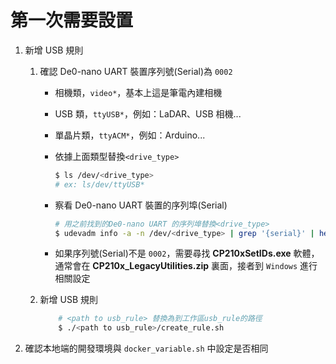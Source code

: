 # 第一次需要設置

1. 新增 USB 規則
   1. 確認 De0-nano UART 裝置序列號(Serial)為 `0002`

        - 相機類，`video*`，基本上這是筆電內建相機
        - USB 類，`ttyUSB*`，例如：LaDAR、USB 相機...
        - 單晶片類，`ttyACM*`，例如：Arduino...
        - 依據上面類型替換`<drive_type>`

            ```bash
            $ ls /dev/<drive_type>
            # ex: ls/dev/ttyUSB*
            ```

        - 察看 De0-nano UART 裝置的序列埠(Serial)

            ```bash
            # 用之前找到的De0-nano UART 的序列埠替換<drive_type>
            $ udevadm info -a -n /dev/<drive_type> | grep '{serial}' | head -n1
            ```

        - 如果序列號(Serial)不是 `0002`，需要尋找 **CP210xSetIDs.exe** 軟體，通常會在 **CP210x_LegacyUtilities.zip** 裏面，接者到 `Windows` 進行相關設定

   2. 新增 USB 規則

        ```bash
            # <path to usb_rule> 替換為到工作區usb_rule的路徑
            $ ./<path to usb_rule>/create_rule.sh
        ```

2. 確認本地端的開發環境與 `docker_variable.sh` 中設定是否相同

<!--
1. 下載 Git 子模組(submodule)

    - powerlevel10k(zsh 主題)

    ```bash
        # 初始化子模組
        $ git submodule init
        # 更新子模組
        $ git submodule update
    ``` -->
